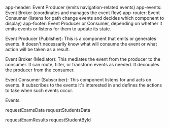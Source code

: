 app-header: Event Producer (emits navigation-related events)
app-events: Event Broker (coordinates and manages the event flow)
app-router: Event Consumer (listens for path change events and decides which component to display)
app-footer: Event Producer or Consumer, depending on whether it emits events or listens for them to update its state.

Event Producer (Publisher): This is a component that emits or generates events. It doesn't necessarily know what will consume the event or what action will be taken as a result.

Event Broker (Mediator): This mediates the event from the producer to the consumer. It can route, filter, or transform events as needed. It decouples the producer from the consumer.

Event Consumer (Subscriber): This component listens for and acts on events. It subscribes to the events it's interested in and defines the actions to take when such events occur.


Events:

requestExamsData
requestStudentsData

requestExamResults
requestStudentById

